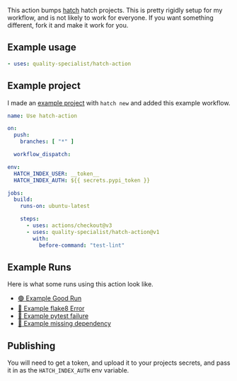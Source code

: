This action bumps [hatch](https://hatch.pypa.io/latest/version/) hatch
projects.  This is pretty rigidly setup for my workflow, and is not likely to
work for everyone.  If you want something different, fork it and make it work
for you.

## Example usage

``` yaml
- uses: quality-specialist/hatch-action
```

## Example project

I made an [example project](https://github.com/quality-specialist/hatch-action-demo/actions/workflows/main.yml) with `hatch new` and added this example workflow.

``` yaml
name: Use hatch-action

on:
  push:
    branches: [ "*" ]

  workflow_dispatch:

env:
  HATCH_INDEX_USER: __token__
  HATCH_INDEX_AUTH: ${{ secrets.pypi_token }}

jobs:
  build:
    runs-on: ubuntu-latest

    steps:
      - uses: actions/checkout@v3
      - uses: quality-specialist/hatch-action@v1
        with:
          before-command: "test-lint"
```

## Example Runs

Here is what  some runs using this action look like.

* [🟢 Example Good Run](https://github.com/quality-specialist/hatch-action-demo/actions/runs/)
* [🔴 Example flake8 Error](https://github.com/quality-specialist/hatch-action-demo/actions/runs/)
* [🔴 Example pytest failure](https://github.com/quality-specialist/hatch-action-demo/actions/runs/)
* [🔴 Example missing dependency](https://github.com/quality-specialist/hatch-action-demo/actions/runs/)

## Publishing

You will need to get a token, and upload it to your projects secrets, and pass it in as the `HATCH_INDEX_AUTH` env variable.